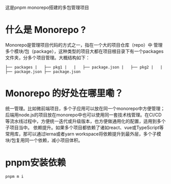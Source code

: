 这是pnpm monorepo搭建的多包管理项目

# 什么是 Monorepo ?

Monorepo是管理项目代码的方式之一，指在一个大的项目仓库（repo）中 管理多个模块/包（package），这种类型的项目大都在项目根目录下有一个packages文件夹，分多个项目管理。大概结构如下：  

`
├── packages
|   ├── pkg1
|   |   ├── package.json
|   ├── pkg2
|   |   ├── package.json
├── package.json
`

# Monorepo 的好处在哪里嘞？

统一管理。比如微前端项目，多个子应用可以放在同一个monorepo中方便管理；后端用node.js的项目放在monorepo中也可以使用同一套技术栈管理。在CI/CD等流水线过程中，方便统一迭代或升级版本，也方便做通用化的配置，适用到多个子项目当中。
依赖提升。如果多个项目都依赖了诸如react、vue或TypeScript等常用库，那可以通过lerna或者yarn workspace将依赖提升到最外层，多个子模块/包复用同一个依赖，减小项目体积。

# pnpm安装依赖

`
 pnpm m i 
`
